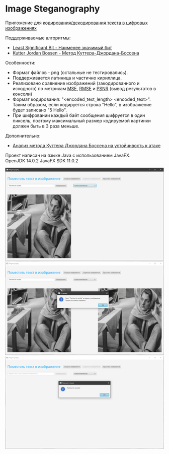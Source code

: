 # Image Steganography

Приложение для [кодирования/декодирования текста в цифровых изображениях](https://ru.wikipedia.org/wiki/%D0%A1%D1%82%D0%B5%D0%B3%D0%B0%D0%BD%D0%BE%D0%B3%D1%80%D0%B0%D1%84%D0%B8%D1%8F_%D0%B2_%D1%86%D0%B8%D1%84%D1%80%D0%BE%D0%B2%D1%8B%D1%85_%D0%B8%D0%B7%D0%BE%D0%B1%D1%80%D0%B0%D0%B6%D0%B5%D0%BD%D0%B8%D1%8F%D1%85)

Поддерживаемые алгоритмы:
* [Least Significant Bit - Наименее значимый бит](https://ru.wikipedia.org/wiki/%D0%A1%D1%82%D0%B5%D0%B3%D0%B0%D0%BD%D0%BE%D0%B3%D1%80%D0%B0%D1%84%D0%B8%D1%8F#%D0%9C%D0%B5%D1%82%D0%BE%D0%B4_LSB)
* [Kutter Jordan Bossen - Метод Куттера-Джордана-Боссена](https://ru.wikipedia.org/wiki/%D0%9C%D0%B5%D1%82%D0%BE%D0%B4_%D0%9A%D1%83%D1%82%D1%82%D0%B5%D1%80%D0%B0-%D0%94%D0%B6%D0%BE%D1%80%D0%B4%D0%B0%D0%BD%D0%B0-%D0%91%D0%BE%D1%81%D1%81%D0%B5%D0%BD%D0%B0)

Особенности:
* Формат файлов - png (остальные не тестировались).
* Поддерживается латиница и частично кириллица.
* Реализовано сравнение изображений (закодированного и исходного) по метрикам [MSE](https://en.wikipedia.org/wiki/Mean_squared_error), [RMSE](https://en.wikipedia.org/wiki/Root-mean-square_deviation) и [PSNR](https://en.wikipedia.org/wiki/Peak_signal-to-noise_ratio) (вывод результатов в консоли)
*	Формат кодирования: "<encoded_text_length> <encoded_text>". Таким образом, если кодируется строка "Hello", в изображение будет записано "5 Hello".
*	При шифровании каждый байт сообщения шифруется в один пиксель, поэтому максимальный размер кодируемой картинки должен быть в 3 раза меньше.

Дополнительно:
* [Анализ метода Куттера Джордана Боссена на устойчивость к атаке](docs/kjb-analysis.md)

Проект написан на языке Java с использованием JavaFX.  
OpenJDK 14.0.2
JavaFX SDK 11.0.2

![Main Screen](img/main-screen.png)
![Encoded Msg](img/encoded-msg.png)
![Decoded Msg](img/decoded-msg.png)
